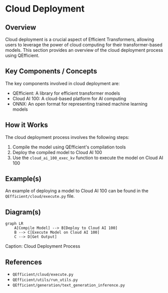 # Cloud Deployment
## Overview
Cloud deployment is a crucial aspect of Efficient Transformers, allowing users to leverage the power of cloud computing for their transformer-based models. This section provides an overview of the cloud deployment process using QEfficient.

## Key Components / Concepts
The key components involved in cloud deployment are:
* QEfficient: A library for efficient transformer models
* Cloud AI 100: A cloud-based platform for AI computing
* ONNX: An open format for representing trained machine learning models

## How it Works
The cloud deployment process involves the following steps:
1. Compile the model using QEfficient's compilation tools
2. Deploy the compiled model to Cloud AI 100
3. Use the `cloud_ai_100_exec_kv` function to execute the model on Cloud AI 100

## Example(s)
An example of deploying a model to Cloud AI 100 can be found in the `QEfficient/cloud/execute.py` file.

## Diagram(s)
```mermaid
graph LR
    A[Compile Model] --> B[Deploy to Cloud AI 100]
    B --> C[Execute Model on Cloud AI 100]
    C --> D[Get Output]
```
Caption: Cloud Deployment Process

## References
* `QEfficient/cloud/execute.py`
* `QEfficient/utils/run_utils.py`
* `QEfficient/generation/text_generation_inference.py`